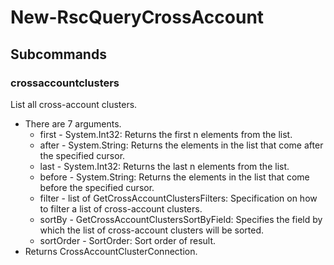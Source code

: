 # New-RscQueryCrossAccount
## Subcommands
### crossaccountclusters
List all cross-account clusters.

- There are 7 arguments.
    - first - System.Int32: Returns the first n elements from the list.
    - after - System.String: Returns the elements in the list that come after the specified cursor.
    - last - System.Int32: Returns the last n elements from the list.
    - before - System.String: Returns the elements in the list that come before the specified cursor.
    - filter - list of GetCrossAccountClustersFilters: Specification on how to filter a list of cross-account clusters.
    - sortBy - GetCrossAccountClustersSortByField: Specifies the field by which the list of cross-account clusters will be sorted.
    - sortOrder - SortOrder: Sort order of result.
- Returns CrossAccountClusterConnection.
